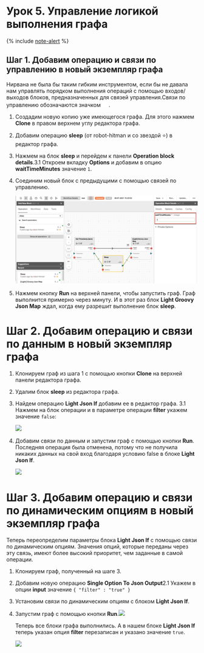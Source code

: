 # Урок 5. Управление логикой выполнения графа

{% include [note-alert](../_includes/onboarding-alert.md) %}

## Шаг 1. Добавим операцию и связи по управлению в новый экземпляр графа

Нирвана не была бы таким гибким инструментом, если бы не давала нам управлять порядком выполнения операций с помощью входов/выходов блоков, предназначенных для связей управления.Связи по управлению обозначаются значком ![](../_assets/lesson-5/execution.png).

1. Создадим новую копию уже имеющегося графа. Для этого нажмем **Clone** в правом верхнем углу редактора графа.
1. Добавим операцию **sleep** (от robot-hitman и со звездой :star:) в редактор графа.
1. Нажмем на блок **sleep** и перейдем к панели **Operation block details**.3.1 Откроем вкладку **Options** и добавим в опцию **waitTimeMinutes** значение `1`.
1. Соединим новый блок с предыдущими с помощью связей по управлению.

   ![](../_assets/lesson-5/image.png)

1. Нажмем кнопку **Run** на верхней панели, чтобы запустить граф. Граф выполнится примерно через минуту. И в этот раз блок **Light Groovy Json Map** ждал, когда ему разрешит выполнение блок **sleep**.

# Шаг 2.  Добавим операцию и связи по данным в новый экземпляр графа

1. Клонируем граф из шага 1 с помощью кнопки **Clone** на верхней панели редактора графа.
1. Удалим блок **sleep** из редактора графа.
1. Найдем операцию **Light Json If** добавим ее в редактор графа.    3.1 Нажмем на блок операции и в параметре операции **filter** укажем значение `false`:

   ![](https://jing.yandex-team.ru/files/shvetsovrsh/uhura_2021-06-01T10%3A45%3A27.046432.jpg)

1. Добавим связи по данным и запустим граф с помощью кнопки **Run**.
Последняя операция была отменена, потому что не получила никаких данных на свой вход благодаря условию false в блоке **Light Json If**.

   ![](https://jing.yandex-team.ru/files/shvetsovrsh/uhura_2021-06-01T10%3A47%3A58.728214.jpg)

# Шаг 3. Добавим операцию и связи по динамическим опциям в новый экземпляр графа

Теперь переопределим параметры блока **Light
 Json If** c помощью связи по динамическим опциям. Значения опций, которые переданы через эту связь, имеют более высокий приоритет, чем заданные в самой операции.
1. Клонируем граф, полученный на шаге 3.
2. Добавим новую операцию **Single Option To Json Output**2.1 Укажем в опции **input** значение `{ "filter" : "true" }`
3. Установим связи по динамическим опциям с блоком **Light
    Json If**.
4. Запустим граф с помощью кнопки **Run**.![](https://jing.yandex-team.ru/files/shvetsovrsh/uhura_2021-06-01T10%3A56%3A43.880294.jpg)

    Теперь все блоки графа выполнились. А в нашем блоке **Light Json If** теперь указан опция **filter** перезаписан и указано значение `true`.

    ![](https://jing.yandex-team.ru/files/shvetsovrsh/uhura_2021-06-01T10%3A59%3A13.749717.jpg)
